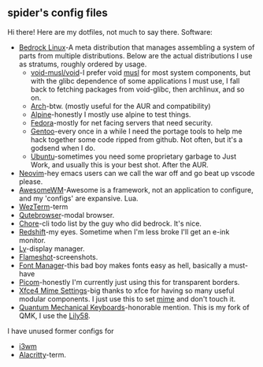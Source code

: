 ## spider's config files

Hi there! Here are my dotfiles, not much to say there. Software:

- [Bedrock Linux](https://bedrocklinux.org)-A meta distribution that manages assembling a system of parts from multiple distributions. Below are the actual distributions I use as stratums, roughly ordered by usage.
    - [void-musl/void](https://voidlinux.org)-I prefer void [musl](https://musl.libc.org) for most system components, but with the glibc dependence of some applications I must use, I fall back to fetching packages from void-glibc, then archlinux, and so on.
    - [Arch](https://archlinux.org)-btw. (mostly useful for the AUR and compatibility)
    - [Alpine](https://alpinelinux.org)-honestly I mostly use alpine to test things.
    - [Fedora](https://fedoraproject.org)-mostly for net facing servers that need security.
    - [Gentoo](https://gentoo.org)-every once in a while I need the portage tools to help me hack together some code ripped from github. Not often, but it's a godsend when I do.
    - [Ubuntu](https://ubuntu.com)-sometimes you need some proprietary garbage to Just Work, and usually this is your best shot. After the AUR.
- [Neovim](https://neovim.io)-hey emacs users can we call the war off and go beat up vscode please.
- [AwesomeWM](https://awesomewm.org)-Awesome is a framework, not an application to configure, and my 'configs' are expansive. Lua.
- [WezTerm](https://wezfurlong.org/wezterm)-term
- [Qutebrowser](https://qutebrowser.org)-modal browser.
- [Chore](https://github.com/paradigm/chore)-cli todo list by the guy who did bedrock. It's nice.
- [Redshift](https://github.com/jonls/redshift)-my eyes. Sometime when I'm less broke I'll get an e-ink monitor.
- [Ly](https://github.com/fairyglade/ly)-display manager.
- [Flameshot](https://flameshot.org)-screenshots.
- [Font Manager](https://github.com/FontManager/font-manager)-this bad boy makes fonts easy as hell, basically a must-have
- [Picom](https://github.com/yshui/picom)-honestly I'm currently just using this for transparent borders.
- [Xfce4 Mime Settings](https://docs.xfce.org/xfce/xfce4-settings/4.14/mime)-big thanks to xfce for having so many useful modular components. I just use this to set [mime](https://specifications.freedesktop.org/mime-apps-spec/mime-apps-spec-latest.html) and don't touch it.
- [Quantum Mechanical Keyboards](https://github.com/spiderforrest/qmk_firmware)-honorable mention. This is my fork of QMK, I use the [Lily58](https://github.com/kata0510/Lily58).

I have unused former configs for
- [i3wm](https://i3wm.org)
- [Alacritty](https://alacritty.org)-term.
